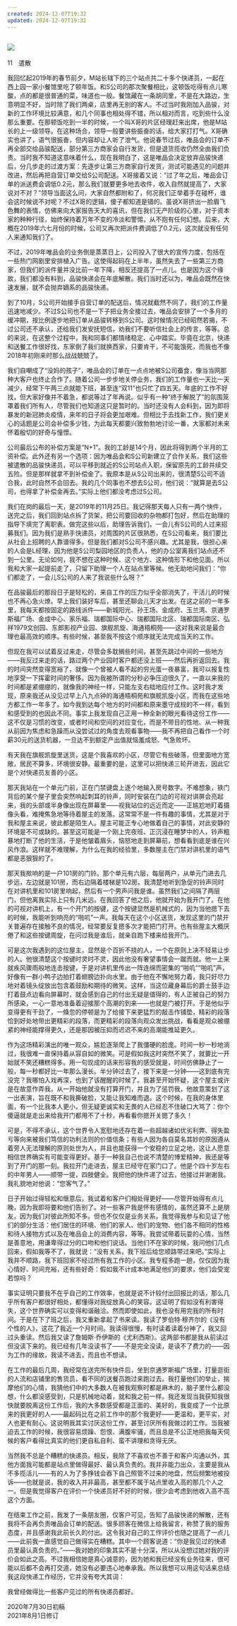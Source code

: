 ```yaml
---
created: 2024-12-07T19:32
updated: 2024-12-07T19:32
---
```

   

## ![](epub/我在北京送快递%20(胡安焉)%20(Z-Library)/images/00001.png)  
11　遣散

我回忆起2019年的春节前夕，M站长辖下的三个站点共二十多个快递员，一起在西上园一家小餐馆里吃了顿年饭。和S公司的那次聚餐相比，这顿饭吃得有点儿寒酸，点的都是很普通的菜，味道也一般。餐馆藏在一条胡同里，不是在大路边，生意明显不好，当时除了我们两桌，店里再无别的客人。不过当时我刚加入品骏，对新的工作环境比较满意，和几个同事也相处得不错，所以相对而言，吃到些什么没那么重要。在那顿饭吃到一半的时候，一个叫X哥的片区经理赶来出席，他是M站长的上一级领导。在这种场合，领导一般要讲些振奋的话，给大家打打气。X哥确实也讲了，语气很振奋，但内容却让人听了泄气。他说春节过后，唯品会的订单不再全部交给品骏配送，部分第三方商家会自行发货，但是退货揽收仍然全由我们负责。当时我不知道这意味着什么，现在我明白了，这是唯品会决定放弃品骏快递后，分几步走的过渡方案：先逐步让第三方商家自行发货，测试可能遇见的问题并改进，然后再把自营订单交给S公司配送。X哥接着又说：“过了年之后，唯品会订单的派送费会调低0.2元，那么我们就要更多地去收件，收入自然就提高了，大家说对不对？”领导当面这么问，大家自然都附和了，何况我们正举着手在碰杯，谁会这时候说不对呢？不过X哥的逻辑，傻子都知道是错的。虽说X哥挤出一脸眉飞色舞的表情，仿佛来向大家报告天大的喜讯，但在我们无产阶级的心里，对于资本家的种种行径，始终保持着万年不变的冷淡和警惕，从不抱有任何幻想。后来，大概在2019年六七月份的时候，公司又再次把派件费调低了0.2元，这次就没有任何人来通知我们了。

不过，2019年唯品会的业务倒是蒸蒸日上，公司投入了很大的宣传力度，包括在一些热门网剧里安排植入广告。这使得起码在上半年，虽然失去了一些第三方商家，但我们的派件量并没比前一年下降，相反还提高了一点儿。也是因为这个缘故，我们都没有料到，品骏快递会在年底解散。我们当时还以为，唯品会既然在快速发展，就不会抛弃嫡系的品骏快递。

  

到了10月，S公司开始接手自营订单的配送后，情况就截然不同了，我们的工作量迅速地减少。不过S公司也不是一下子把业务全接过去，唯品会安排了一个多月的缓冲期，按比例逐步地把订单从品骏转移到S公司。这时候情况已经昭然若揭，不过公司还不承认，还给我们发安抚短信，劝我们不要听信社会上的传言，等等。总的来说，在这整个过程中，我和同事们都情绪稳定、心中踏实。毕竟在北京，快递和送餐工作很好找，东家倒了我们就换西家，只要肯干，不可能饿死，而我也不像2018年初刚来时那么战战兢兢了。

我们自嘲成了“没妈的孩子”，唯品会的订单在一点点地被S公司蚕食，像当当网那种大客户也终止合作了。随着公司一步步地关停业务，我们的工作量也一天比一天减少，经常下午两三点就能下班，甚至连“双11”也只忙了四五天。年底的工作不好找，但大家好像并不着急，都说等过了年再说。似乎有一种“终于解脱了”的氛围笼罩着我们所有人，尽管我们也知道这只是暂时的。当时还没有人会料到，因为即将暴发的新冠肺炎疫情，来年的日子将会更加艰难。但相比于去找新工作，我们更关心的话题是公司会补偿多少钱，为此每天都要兴致勃勃地讨论一番，大家都对未来怀着殷切的好奇与憧憬。

公司最后公布的补偿方案是“N+1”。我的工龄是14个月，因此将得到两个半月的工资补偿。此外还有另一个选项：因为唯品会和S公司新建立了合作关系，我们这些被遣散的品骏快递员，可以平移到就近的S公司站点入职，保留原先的工龄并续交五险。但是那样就拿不到补偿金了。我原本是从S公司出来的，很清楚S公司不适合我，此时自然不会回去。我的几个同事也不想去S公司，他们说：“就算是去S公司，也得拿了补偿金再去。”实际上他们都没考虑过S公司。

  

我们在岗的最后一天，是2019年的11月25日。我记得那天每人只有一两个快件，送完之后，我们回到站点拆了货架，把公司要回收的杂物都打包好，然后在助理的指导下填完了离职表。做完这些以后，助理告诉我们，一会儿有S公司的人过来招募我们。因为我们是熟手快递员，对周围的片区很熟悉，在S公司看来，我们要比从社会上招聘的人靠谱得多。但是我们都对S公司不感兴趣。尤其是我，很担心来的人会是L经理，因为他是S公司梨园地区的负责人，他的办公室离我们站点还不到一公里。无论如何，我不想在这种时候、这个地方、这种情形下和他见面。所以我和大家一起提前走了，只留下助理一个人在站点里等候。他无助地问我们：“你们都走了，一会儿S公司的人来了我说些什么呀？”

在品骏最后的那段日子是轻松的，来自工作的压力似乎全部消失了，干活儿的时候也不再心急火燎。早上我们装好车后，甚至还聊会儿天才出发。在这之前的一年多里，我每天都按固定的路线派件——新城阳光、孙王场、金成府、玉兰湾、京通罗斯福广场、金成中心、家乐福、瑞都国际中心、瑞都国际北区、瑞都国际南区、弘祥1979文创园、东郎影视产业园、旗舰凯旋、海通梧桐苑——这对我来说是最合理也最高效的顺序。有些时候，甚至我不按这个顺序就无法完成当天的工作。

但现在我可以试着反过来走，尽管会多耽搁些时间，甚至先跳过中间的一些地方——我反过来走的话，路过两个产业园时客户都还没上班——然后再折返回去。我的时间突然变得宽裕了，就像一个曾被人看不起的穷光蛋一夜暴富，我可以报复性地享受一下挥霍时间的奢侈。因为我被所谓的分秒必争压迫很久了，一直以来我的时间都是紧绷绷的，就像我的神经一样，只能左支右绌地应付工作。这时我才发现，原来我还从没见过早上八九点钟的海通梧桐苑和旗舰凯旋小区，而我在这些地方都工作一年多了。如今我到达每个地方的时间都和原来墨守成规的不一样，看到和感受到的也因此不同。事实上我发现自己正用一种全新的眼光看待这份工作——这不仅是习惯的改变，或者时间和空间的对应变化，而是不带目的性地、从一种我从前因为焦虑和急躁而从没尝试过的角度去观看事物——我不再把自己看作一个时薪30元的送货机器，一旦达不到额定产出值就恼羞成怒、气急败坏。

  

有天我在旗舰凯旋里送货，这是个我喜欢的小区，尽管它有些破落，但里面地方宽敞，居民不算多，环境很安静。最重要的是，这里可以把快递三轮开进去，因此它是个对快递员友善的小区。

那天我站在一个单元门前，正在门禁键盘上逐个地输入房号数字。不难想象，铁门背后的某个屋子里会突然响起刺耳的铃声，同时安装在门边的可视对讲屏会亮起来，我的头部或半身像出现在屏幕里——视我站位的远近而定——正尴尬地盯着摄像头看，难掩焦急地等待着屋主的发落。这常常不是一件有趣的事情，尤其是对于我和屋主来说，彼此都是陌生人。屋主可能正专心地做着自己的事情，对此安静的环境是不可或缺的。甚至这可能是一个刚上完夜班、正沉浸在睡梦中的人，铃声粗暴地打断了他的生活，于是他皱着眉头，恼怒地走到屏幕前，想看看到底是谁在兴风作浪。这样就不难理解，为什么在我的经验里，多数屋主在门禁对讲机里的语气都是恶狠狠的了。

那天我揿响的是一户101房的门铃。那个单元有六层，每层两户，从单元门进去几步远，左边就是101房，而右边隔着楼梯是102房。我清楚地听到急促的铃声同时在对讲机里和101房里响起，然后有一个男声问我是谁。虽然我们之间隔了两层门，但他离我实际上只有几米远。在我回答了他之后，他就开始为我开门了。在他的可视对讲机上，有一个开门的按键，这个按键显然是机械式的，因为当他摁下去的时候，我能听到响亮的“啪叽”一声。我每天在这个小区送货，发现这里的门禁开关普遍存在接触不良的情况，经常要反复摁多次才能把门打开。也有些屋主大概厌倦了和这些按键周旋，在问过我是谁后，就亲自跑下楼来给我开门。

可是这次我遇到的这位屋主，显然是个百折不挠的人，一个在原则上决不轻易让步的人。他很清楚这个按键时灵时不灵，因此他没有奢望事情会一蹴而就。他一上来就疾风骤雨般地连击按键，于是对讲机里传出一阵连绵而密集的“啪叽”“啪叽”声，好像有一群小鸭子边拍打着翅膀边扑向水里。由于他在不懈地努力着，我只好尽力地对着镜头绽放出包含着鼓励和期待的微笑。这样，当这位藏身幕后的爵士鼓手边打着鼓点边看向屏幕时，就会感到自己的付出无疑是值得的，有人正被自己的努力所感染，一心一意地准备着迎接那个高潮的到来——也就是门被打开。于是他似乎变得更有干劲了，一倏忽的停顿是为了给接下来更猛烈的敲击作铺垫，精彩的段落恰到好处地带出更精彩的段落，而更精彩的段落向观众发出挑战，看看是观众被绷紧的神经能撑得更久，还是那因被压抑而迟迟不来的高潮能推延更久。

作为这场精彩演出的唯一观众，尴尬逐渐爬上了我僵硬的脸庞。时间一秒一秒地淌过，我很难一直保持着从容自如的微笑。可是假如我这时突然不笑了，就要比一开始就不笑还糟糕得多。用一句现成的话来形容我的感受就是，时间仿佛静止了一般，每一秒都好比一年那么漫长。半分钟过去了，接下来是一分钟——这到底有完没完？我哪怕入戏再深，也到了该醒醒的时候了。我甚至开始怀疑，这个屋主或许是在故意作弄我，从一开始他就没有打算开门，并且为了惩罚我，他故意策划了这一出表演，旨在既不和我撕破脸，又能让我知难而退。这个时候，在我的身体里面，有一个比我本人更小，但无疑更诚实和无畏的人已经忍不住破口大骂了：你个傻逼就是走出来给我开门都用不了十秒，再看看你摁开关摁了多久！

可是，不得不承认，这个世界令人宽慰地还存在着一些超越诸如优劣利弊、得失盈亏等向来被我们笃信的功利法则的价值信条；有些人因为各自莫名其妙的原因遵从着旁人无法理解的原则处世为人，并且也能获得一个安稳的立足之地，这让人愿意相信世界确实有可能变得更好。基于一种我自己也说不清楚的博爱精神，我还是等到了开门的那一刻。我拉开门走进去，屋主已经守在家门口了。他是个四十岁左右的中年男人——顺带一提，四肢健全。我把他的快件递了过去，他接过并谢谢我。我礼貌地对他说：“您客气了。”

  

日子开始过得轻松和惬意后，我试着和客户们相处得更好——尽管开始得有点儿晚，因为我即将要和他们告别了。对一些客户我是怀有感情的，虽然还算不上是朋友，因为我们对彼此所知不多。但也不仅仅是业务关系，我觉得我参与和见证了他们的部分生活：他们居住的环境、他们的家人、他们的宠物、他们各不相同的性格和待人接物方式以及在唯品会上的消费内容，等等。我尝试带着玩耍的心情，当然是善意地，用谦卑得过分的口吻和他们说话。当他们不在家的时候，我问他们几点回来，假如我等不了，我就说：“没有关系，我下班后给您顺路带过来吧。”实际上我并不顺路，我下班回家不经过所有我工作的小区。我专程多跑一趟，仅仅因为我心情好、时间充裕，还有些好奇：假如我不计成本地满足他们的要求，他们会受宠若惊吗？

事实证明只要我不在乎自己的工作效率，也就是说不计较付出回报比的话，那么几乎所有客户都很好相处，都懂得对我绽放真心的笑容。这证明了假如没有利害得失，这个世界确实可以变得和谐融洽。然而即使如此，我也没有用完我的所有时间。于是在下了班之后，我又重新拿起了书来读。我读了罗伯特·穆齐尔的《没有个性的人》，这花了我近一个月时间。我读得很慢，有时读着读着分神了，我又回过头重读。然后我又读了詹姆斯·乔伊斯的《尤利西斯》。这两部书都是我从前读过但没读下来的。我已经有几年没读书了——不是完全没读，是读不了费力的——因为工作的缘故，我读不进去，而且也不想读。

在工作的最后几周，我经常在送完所有快件后，坐到京通罗斯福广场里，打量逛街的人流和店铺里的售货员，看不同的送餐员跑过来跑过去。我打量他们的举止，揣摩他们的心情，我猜他们中的大多数人在被我观察时都是麻木的，脑子里什么都没想，什么都没感受到，只是机械地动着，就和我之前一样。我还发现当我获知我很快就要脱离这份工作后，我的大多数感受都是正面的、美好的，我变成了一个比原来的我更好的人——最起码比在之前工作中的那个我更好——更温和，更平实，对人也更有耐心。这说明我其实讨厌这份工作，甚至讨厌所有我做过的工作。当我被迫去工作的时候，我很容易烦躁、怨恨、满腹牢骚，而且总是不公正地把我每天伺候的客户看得比真实的他们更自私自利、蛮不讲理和贪得无厌。

当然我不总是个糟糕的快递员。相反，我除了不喜欢也不善于和客户沟通以外，其他方面我可能都是站点里做得最好、最认真负责的。我并非能力出众，主要是我从不多揽活儿——有的人为了多挣钱会吞下自己照管不过来的地盘，然后频繁地被投诉——也就是说，我的收入并非最高，甚至都不属于站点里收入高的那几个人之一。但是我觉得客户在评价一个快递员好不好的时候，很少会考虑到他收入高不高这个方面。

  

在结束工作之前，我发了一条朋友圈，仅客户可见，告知了品骏快递的解散，还有我将不会再负责唯品会订单的配送。很多顾客在微信上给我留言，称赞了我的服务态度，并且感谢我此前长久的付出。这令我对自己的工作评价也随之提高了一点儿——此前我一直感觉自己做得实在糟糕。其中一个顾客说道：“你是我见过的快递员里最认真负责的。”——我对她的印象其实不是十分深，所以从没想过她对我的评价会如此之高。不过我相信她是真心诚意的，因为她和我已经没有业务往来，很可能以后都不会再打交道，她没有必要违心地奉承我。所以我想可以用这句话来总结我这段快递工作经历，它并没有夸大其词：

我曾经做得比一些客户见过的所有快递员都好。

2020年7月30日初稿  
2021年8月1日修订